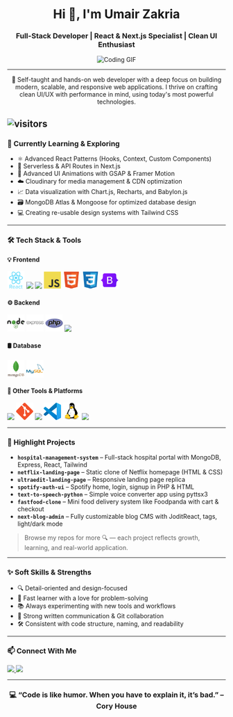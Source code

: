 <h1 align="center">Hi 👋, I'm Umair Zakria</h1>
<h3 align="center">Full-Stack Developer | React & Next.js Specialist | Clean UI Enthusiast</h3>

<p align="center">
  <img src="https://media.giphy.com/media/qgQUggAC3Pfv687qPC/giphy.gif" width="500" alt="Coding GIF" />
</p>

---

<p align="center">
🚀 Self-taught and hands-on web developer with a deep focus on building modern, scalable, and responsive web applications. I thrive on crafting clean UI/UX with performance in mind, using today's most powerful technologies.
</p>

![visitors](https://visitor-badge.laobi.icu/badge?page_id=UmairZakria)
---

### 🌱 Currently Learning & Exploring
- ⚛️ Advanced React Patterns (Hooks, Context, Custom Components)
- 🧠 Serverless & API Routes in Next.js
- 🎨 Advanced UI Animations with GSAP & Framer Motion
- ☁️ Cloudinary for media management & CDN optimization
- 📈 Data visualization with Chart.js, Recharts, and Babylon.js
- 🗃️ MongoDB Atlas & Mongoose for optimized database design
- 💻 Creating re-usable design systems with Tailwind CSS

---

### 🛠️ Tech Stack & Tools

#### 💡 Frontend
<p>
  <img src="https://raw.githubusercontent.com/devicons/devicon/master/icons/react/react-original-wordmark.svg" width="40" />
  <img src="https://cdn.worldvectorlogo.com/logos/nextjs-2.svg" width="40" />
  <img src="https://www.vectorlogo.zone/logos/tailwindcss/tailwindcss-icon.svg" width="40" />
  <img src="https://raw.githubusercontent.com/devicons/devicon/master/icons/javascript/javascript-original.svg" width="40" />
  <img src="https://raw.githubusercontent.com/devicons/devicon/master/icons/html5/html5-original.svg" width="40" />
  <img src="https://raw.githubusercontent.com/devicons/devicon/master/icons/css3/css3-original.svg" width="40" />
  <img src="https://raw.githubusercontent.com/devicons/devicon/master/icons/bootstrap/bootstrap-original.svg" width="40" />
</p>

#### ⚙️ Backend
<p>
  <img src="https://raw.githubusercontent.com/devicons/devicon/master/icons/nodejs/nodejs-original-wordmark.svg" width="40" />
  <img src="https://raw.githubusercontent.com/devicons/devicon/master/icons/express/express-original-wordmark.svg" width="40" />
  <img src="https://raw.githubusercontent.com/devicons/devicon/master/icons/php/php-original.svg" width="40" />
  <img src="https://www.vectorlogo.zone/logos/python/python-icon.svg" width="40" />
</p>

#### 🛢️ Database
<p>
  <img src="https://raw.githubusercontent.com/devicons/devicon/master/icons/mongodb/mongodb-original-wordmark.svg" width="40" />
  <img src="https://raw.githubusercontent.com/devicons/devicon/master/icons/mysql/mysql-original-wordmark.svg" width="40" />
</p>

#### 🔧 Other Tools & Platforms
<p>
  <img src="https://www.vectorlogo.zone/logos/firebase/firebase-icon.svg" width="40" />
  <img src="https://raw.githubusercontent.com/devicons/devicon/master/icons/git/git-original.svg" width="40" />
  <img src="https://www.vectorlogo.zone/logos/github/github-icon.svg" width="40" />
  <img src="https://raw.githubusercontent.com/devicons/devicon/master/icons/vscode/vscode-original.svg" width="40" />
  <img src="https://raw.githubusercontent.com/devicons/devicon/master/icons/linux/linux-original.svg" width="40" />
  <img src="https://www.vectorlogo.zone/logos/cloudinary/cloudinary-icon.svg" width="40" />
</p>

---

### 💼 Highlight Projects
- **`hospital-management-system`** – Full-stack hospital portal with MongoDB, Express, React, Tailwind  
- **`netflix-landing-page`** – Static clone of Netflix homepage (HTML & CSS)  
- **`ultraedit-landing-page`** – Responsive landing page replica  
- **`spotify-auth-ui`** – Spotify home, login, signup in PHP & HTML  
- **`text-to-speech-python`** – Simple voice converter app using pyttsx3  
- **`fastfood-clone`** – Mini food delivery system like Foodpanda with cart & checkout  
- **`next-blog-admin`** – Fully customizable blog CMS with JoditReact, tags, light/dark mode

> Browse my repos for more 🔍 — each project reflects growth, learning, and real-world application.

---

### ✨ Soft Skills & Strengths
- 🔍 Detail-oriented and design-focused  
- 🧠 Fast learner with a love for problem-solving  
- 📚 Always experimenting with new tools and workflows  
- 💬 Strong written communication & Git collaboration  
- 🛠️ Consistent with code structure, naming, and readability

---

### 📫 Connect With Me
<p align="left">
  <a href="mailto:tomrichard872@gmail.com" target="_blank">
    <img src="https://img.shields.io/badge/Email-D14836?style=for-the-badge&logo=gmail&logoColor=white" />
  </a>
  <a href="https://github.com/UmairZakria" target="_blank">
    <img src="https://img.shields.io/badge/GitHub-181717?style=for-the-badge&logo=github&logoColor=white" />
  </a>
</p>

---

<h3 align="center">💻 “Code is like humor. When you have to explain it, it’s bad.” – Cory House</h3>
